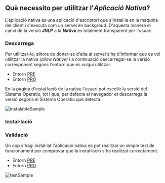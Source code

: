 <h2>Què necessito per utilitzar l'<i>Aplicació Nativa</i>?</h2>

L'aplicació nativa és una aplicació d'escriptori que s'instal·la en la màquina del client i s'executa com un servei en backgroud. D'aquesta manera el canvi de la versió **JNLP** a la **Nativa** és totalment transparent per l'usuari.

<h3>Descarrega</h3>

Per utilitzar-lo, alhora de donar-se d'alta al servei s'ha d'informar que es vol utilitzar la nativa _(allow Native)_ i a continuació descarregar-se la versió corresponent segons l'entorn que es vulgui utilitzar:

- Entorn [PRE](https://signador-pre.aoc.cat/signador/installNativa)
- Entorn [PRO](https://signador.aoc.cat/signador/installNativa)

En la pàgina d'instal·lació de la nativa l'usuari pot escollir la versió del Sistema Operatiu, tot i que, per defecte el navegador et descarrega la versió segons el Sistema Operatiu que detecta.

![instalableSample](https://github.com/ConsorciAOC/signador/blob/master/guiaUsuaris/imgs/instalableSample.png)

<h3>Instal·lació</h3>

<h3>Validació</h3>

Un cop s'hagi instal·lat l'aplicació nativa es pot realitzar un simple test de funcionament per comprovar que la instal·lació s'ha realitzat correctament.

- Entorn [PRE](https://signador-pre.aoc.cat/signador/testNativa)
- Entorn [PRO](https://signador.aoc.cat/signador/testNativa)

![testSample](https://github.com/ConsorciAOC/signador/blob/master/guiaUsuaris/imgs/testSample.png)
